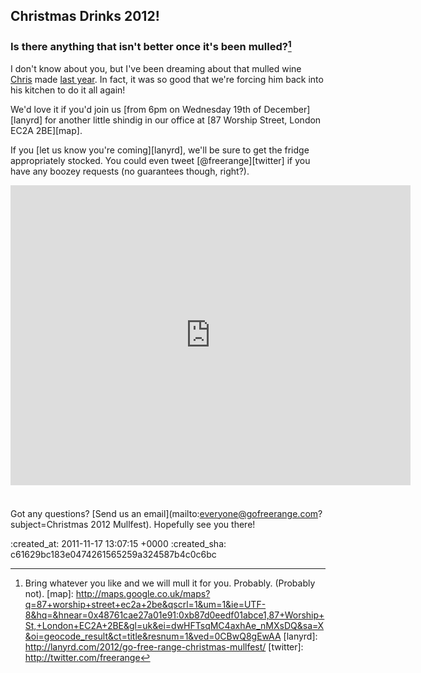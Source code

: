 Christmas Drinks 2012!
-----

### Is there anything that isn't better once it's been mulled?[^1]


I don't know about you, but I've been dreaming about that mulled wine [Chris](/chris-roos) made [last year](/officewarming). In fact, it was so good that we're forcing him back into his kitchen to do it all again!

We'd love it if you'd join us [from 6pm on Wednesday 19th of December][lanyrd] for another little shindig in our office at [87 Worship Street, London EC2A 2BE][map].

If you [let us know you're coming][lanyrd], we'll be sure to get the fridge appropriately stocked. You could even tweet [@freerange][twitter] if you have any boozey requests (no guarantees though, right?).


<iframe width="640" height="480" frameborder="0" scrolling="no" marginheight="0" marginwidth="0" src="http://maps.google.co.uk/maps/ms?gl=uk&amp;hl=en&amp;mpa=0&amp;ctz=0&amp;mpf=0&amp;ie=UTF8&amp;msa=0&amp;msid=210824517716067281896.0004b1edb21020be10fcb&amp;t=m&amp;vpsrc=0&amp;ll=51.522062,-0.082397&amp;spn=0.003204,0.006866&amp;z=17&amp;output=embed" style="margin-bottom: 1.6em"></iframe>

Got any questions? [Send us an email](mailto:everyone@gofreerange.com?subject=Christmas 2012 Mullfest). Hopefully see you there!

[^1]: Bring whatever you like and we will mull it for you. Probably. (Probably not).
[map]: http://maps.google.co.uk/maps?q=87+worship+street+ec2a+2be&qscrl=1&um=1&ie=UTF-8&hq=&hnear=0x48761cae27a01e91:0xb87d0eedf01abce1,87+Worship+St,+London+EC2A+2BE&gl=uk&ei=dwHFTsqMC4axhAe_nMXsDQ&sa=X&oi=geocode_result&ct=title&resnum=1&ved=0CBwQ8gEwAA
[lanyrd]: http://lanyrd.com/2012/go-free-range-christmas-mullfest/
[twitter]: http://twitter.com/freerange

:created_at: 2011-11-17 13:07:15 +0000
:created_sha: c61629bc183e0474261565259a324587b4c0c6bc
